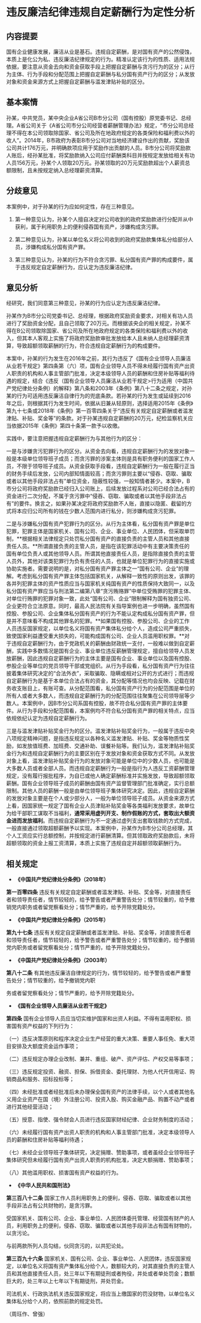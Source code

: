 # 违反廉洁纪律违规自定薪酬行为定性分析

## 内容提要

国有企业健康发展，廉洁从业是基石。违规自定薪酬，是对国有资产的公然侵蚀，本质上是化公为私、违反廉洁纪律规定的行为。精准认定该行为的性质、适用法规依据，要注意从资金去向和资金获取手段上把握自定薪酬与贪污行为的区分；从行为主体、行为手段和分配范围上把握自定薪酬与私分国有资产行为的区分；从发放对象和资金来源方式上把握自定薪酬与滥发津贴补贴的区分。

## 基本案情

孙某，中共党员，某中央企业A省公司B市分公司（国有控股）原党委书记、总经理。A省公司关于《A省公司市分公司经营者薪酬管理办法》规定，“市分公司总经理不得在本公司领取除国家、省公司及所在地政府规定的各类保险和福利费以外的收人”。2014年，B市政府为表彰B市分公司对当地经济建设作出的贡献，奖励该公司共计176万元，并明确款项应用于奖励作出贡献的人员。B市分公司将奖励款人账后，经孙某批准，将奖励款纳入公司应付薪酬类科目并按规定发放给相关有功人员156万元，孙某个人领取20万元。孙某领取的20万元奖励款超出个人薪资总额限制，且未按规定纳入总经理薪资清算。

## 分歧意见

本案例中，对于孙某的行为应如何定性，存在三种意见。

1. 第一种意见认为，孙某个人擅自决定对公司收到的政府奖励款进行分配并从中获利，属于利用职务上的便利侵吞国有资产，涉嫌构成贪污罪。

2. 第二种意见认为，孙某以单位名义将公司收到的政府奖励款集体私分给部分人员，涉嫌构成私分国有资产罪。

3. 第三种意见认为，孙某的行为不符合贪污罪、私分国有资产罪的构成要件，属于违反规定自定薪酬行为，应认定为违反廉洁纪律。

## 意见分析

经研究，我们同意第三种意见，孙某的行为应认定为违反廉洁纪律。

孙某作为B市分公司党委书记、总经理，根据政府奖励资金要求，对相关有功人员进行了奖励资金分配，且自己领取了20万元。而根据该央企的相关规定，孙某不得在B公司领取除国家、省公司及所在地政府规定的各类保险和福利费以外的收入，但其本人客观上实施了将政府奖励款审批发放给本人且未纳人总经理薪资清算，导致超额领取薪酬的行为，符合违规自定薪酬行为的构成要件。

本案中，孙某的行为发生在2016年之前，其行为违反了《国有企业领导人员廉洁从业若干规定》第四条第（六）项，国有企业领导人员不得未经履行国有资产出资人职责的机构和人事主管部门批准，决定本级领导人员的薪酬和住房补贴等福利待遇的规定，结合《违反（国有企业领导人员廉洁从业若干规定>行为适用（中国共产党纪律处分条例）的解释》第八条和2003年《条例》第八十二条之规定，对孙某的行为可适用违反廉洁自律行为的兜底条款。若孙某的行为发生或延续到2016年之后，则根据其行为发生时间，依据从旧兼从轻原则，选择适用2015年《条例》第九十七条或2018年《条例》第一百零四条关于“违反有关规定自定薪酬或者滥发津贴、补贴、奖金等”的条款。对于孙某违规自定薪酬的20万元，纪检监察机关应当依据2015年《条例》第四十条第一款予以收缴。

实践中，要注意把握违规自定薪酬行为与其他行为的区分：

一是与涉嫌贪污犯罪行为的区分。从资金去向看，违规自定薪酬行为的发放对象一般是本级单位领导班子成员；而贪污罪的涉案主体则是具有职务便利的国家工作人员，不限于领导班子成员。从资金获取手段看，违规自定薪酬行为一般在履行正当的财务手续后发放，公司内部知情面较高；而贪污罪则主要以“侵吞、窃取、骗取或者以其他手段非法占有”单位资金，隐蔽性较强，一般知情者甚少。本案中，B市分公司将政府奖励款已经归入公司账上，后续发放过程系对公司已经合法占有的资金进行二次分配，不属于贪污罪中“侵吞、窃取、骗取或者以其他手段非法占有”的要件。换言之，如果孙某决定将政府奖励款不人账，直接以隐匿、截留的方式将本应归公司所有的钱在少数人范围内进行私分，则涉嫌构成贪污犯罪。

二是与涉嫌私分国有资产犯罪行为的区分。从行为主体看，私分国有资产罪是单位犯罪，犯罪主体是国家机关、国有公司、企业、事业单位、人民团体，但采取单罚制，**根据相关法律规定只处罚私分国有资产的直接负责的主管人员和其他直接责任人员。**所谓直接负责的主管人员，是指在该犯罪活动中有主要决策责任的国有单位负责人或其他领导人员。所谓其他直接责任人员，是指除直接负责的主管人员外，其他对该类犯罪行为负有责任的人员，也就是单位犯罪行为的直接实施或协助实施者。需要说明的是，对私分国有资产罪主体之一“国有公司、企业”的理解。考虑到私分国有资产罪主体包括国家机关，从解释一致性的原则出发，该罪的各并列犯罪主体的资产性质应当与国家机关纯国有资产的性质保持大致同一，以及私分国有资产罪应当与刑法第二编第八章“贪污贿赂罪”中单位受贿罪的犯罪主体、对单位行贿罪的犯罪对象一致，此处“国有公司、企业”限制解释为国有独资公司、企业更符合立法原意。同时，最高人民法院有关指导案例也进一步明确，虽然国有控股、参股公司、企业集体私分国有资产的行为不能认定构成私分国有资产罪，但是并不意味看不构成其他罪名的犯罪。**如果国有控股、参股公司、企业的工作人员违反国家规定，以单位名义将国有资产集体私分给个人，造成公司严重损失，致使国家利益遭受重大损失的，可能构成国有公司、企业人员滥用职权罪。**对于违规自定薪酬行为，由于党政机关的薪酬由财政统一支付，一般难以做到自定薪酬，实践中多数情况是国有企业、事业单位违反薪酬管理规定，擅自给领导人员发放薪酬，因此违规自定薪酬行为的主体主要是国有企业、事业单位以及国有控股、参股企业等单位的党员领导干部或党组织。从行为手段看，私分国有资产行为往往披着集体研究决定的“合法外衣”，采取骗取、隐瞒或相对公开的方式进行；而违规自定薪酬行为是基于本单位合法占有的资金，其分配等情况也均会反映、记载在财务收支账目上，有账可查。从分配范围看，私分国有资产行为的分配范围是单位的所有人或者大多数人，而违规自定薪酬行为的分配范围往往聚集在公司领导层等少数人。本案例中，因B市分公司系国有控股，故不符合私分国有资产罪的主体要件。从行为手段和分配范围看，本案例均不符合私分国有资产罪的相关特点，应当依规依纪认定为违规自定薪酬行为。

三是与滥发津贴补贴奖金行为的区分。滥发津贴补贴奖金行为，一般属于违反中央八项规定精神问题，是指违反规定以各种名义滥发津贴、补贴、奖金等物质性奖励，如发放值班费、加班费、交通补助、误餐补贴等。我们认为，滥发津贴补贴奖金行为和违规自定薪酬行为的主要区别在于发放对象和资金获取方式不同。从发放对象上看，滥发津贴补贴奖金行为的发放对象可能是单位中的少数人员，也可能是大多数人员或者全部人员。而违规自定薪酬行为一般是指行为人违反工资薪酬管理规定，没有履行报批程序，为自已或他人确定薪酬标准并实施发放，导致超额领取薪酬。国有企业领导班子成员的薪酬由国有资产监督管理部门批准确定，实行总额限制。其他人员的薪酬一般是由单位领导班子集体研究决定。因此，违规自定薪酬的发放对象主要是在个人或少部分人，一般为单位领导班子成员。从资金来源方式上看，因国家统一规定了国有企业人员津贴补贴奖金等各类福利发放要求，故单位为给干部职工谋取不当福利，**通常采用虚列开支、制作假账的方式，套取出大额资金进而发放福利**。而违规自定薪酬行为不一定通过虚列支出套取钱款的方式完成，一般直接通过领取超额薪酬予以实现。本案例中，孙某作为B市分公司总经理，其个人工资应实行总额控制，并按规定进行薪酬清算。但其领取政府奖励款后，未将超额领取的资金上报工资清算，本质上实施了违规自定并超额领取薪酬行为。

## 相关规定

* **《中国共产党纪律处分条例》（2018年）**

**第一百零四条** 违反有关规定自定薪酬或者滥发津贴、补贴、奖金等，对直接责任者和领导责任者，情节较轻的，给予警告或者严重警告处分；情节较重的，给予撤销党内职务或者留党察看处分；情节严重的，给予开除党籍处分。

* **《中国共产党纪律处分条例》（2015年）**

**第九十七条** 违反有关规定自定薪酬或者滥发津贴、补贴、奖金等，对直接责任者和领导责任者，情节较轻的，给予警告或者严重警告处分；情节较重的，给予撤销党内职务或者留党察看处分；情节严重的，给予开除党籍处分。

* **《中国共产党纪律处分条例》（2003年）**

**第八十二条** 有其他违反廉洁自律规定的行为，情节较轻的，给予警告或者严重警告处分；情节较重的，给予撤销党内职

务或者留党察看处分；情节严重的，给予开除党籍处分。

* **《国有企业领导人员廉洁从业若干规定》**

**第四条** 国有企业领导人员应当切实维护国家和出资人利益。不得有滥用职权、损害国有资产权益的下列行为：

（一）违反决策原则和程序决定企业生产经营的重大决策、重要人事任免、重大项目安排及大额度资金运作事项；

（二）违反规定办理企业改制、兼并、重组、破产、资产评估、产权交易等事项；

（三）违反规定投资、融资、担保、拆借资金、委托理财、为他人代开信用证、购销商品和服务、招标投标等；

（四）未经批准或者经批准后未办理保全国有资产的法律手续，以个人或者其他名义用企业资产在国（境）外注册公司、投资入股、购买金融产品、购置不动产或者进行其他经营活动；

（五）授意、指使、强令财会人员进行违反国家财经纪律、企业财务制度的活动；

（六）未经履行国有资产出资人职责的机构和人事主管部门批准，决定本级领导人员的薪酬和住房补贴等福利待遇；

（七）未经企业领导班子集体研究，决定捐赠、赞助事项，或者虽经企业领导班子集体研究但未经履行国有资产出资人职责的机构批准，决定大额捐赠、赞助事项；

（八）其他滥用职权、损害国有资产权益的行为。

* **《中华人民共和国刑法》**

**第三百八十二条** 国家工作人员利用职务上的便利，侵吞、窃取、骗取或者以其他手段非法占有公共财物的，是贪污罪。

受国家机关、国有公司、企业、事业单位、人民团体委托管理、经营国有财产的人员，利用职务上的便利，侵吞、窃取、骗取或者以其他手段非法占有国有财物的，以贪污论。

与前两款所列人员勾结，伙同贪污的，以共犯论处。

**第三百九十六条** 国家机关、国有公司、企业、事业单位、人民团体，违反国家规定，以单位名义将国有资产集体私分给个人，数额较大的，对其直接负责的主管人员和其他直接责任人员，处三年以下有期徒刑或者拘役，并处或者单处罚金；数额巨大的，处三年以上七年以下有期徒刑，并处罚金。

司法机关、行政执法机关违反国家规定，将应当上缴国家的罚没财物，以单位名义集体私分给个人的，依照前款的规定处罚。

（周珏作、曾强）